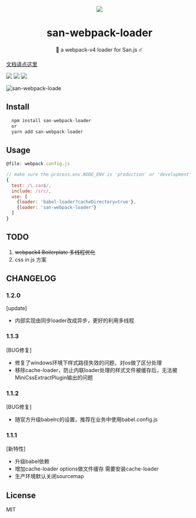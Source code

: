 
<div align="center">
    <img src="https://b.bdstatic.com/searchbox/icms/searchbox/img/san-icon.png"></img>
    <h1> san-webpack-loader</h1>
    <p>🌈 a webpack-v4 loader for San.js ☄️</p>
</div> 


[文档请点这里](https://jiangjiu.github.io/san-webpack-loader/#/README)

![](https://img.shields.io/github/release/jiangjiu/san-webpack-loader.svg)
![](http://progressed.io/bar/80?title=done)
![](https://img.shields.io/npm/dt/san-webpack-loader.svg)

![san-webpack-loade](http://ov35lvdq9.bkt.clouddn.com/san-webpack-hot.gif)

## Install

```js
  npm install san-webpack-loader
  or
  yarn add san-webpack-loader
```
## Usage

```js
@file: webpack.config.js

// make sure the process.env.NODE_ENV is 'production' or 'development'
{
  test: /\.san$/,
  include: /src/,
  use: [
    {loader: 'babel-loader?cacheDirectory=true'},
    {loader: 'san-webpack-loader'}
  ]
}
```


## TODO
1. ~~webpack4 Boilerplate 多线程优化~~
2. css in js 方案

## CHANGELOG


### 1.2.0
[update] 
- 内部实现由同步loader改成异步，更好的利用多线程

### 1.1.3
[BUG修复] 
- 修复了windows环境下样式路径失效的问题，对os做了区分处理
- 移除cache-loader，防止内联loader处理的样式文件被缓存后，无法被MiniCssExtractPlugin输出的问题
    
### 1.1.2
[BUG修复] 
- 随官方升级babelrc的设置，推荐在业务中使用babel.config.js
    
### 1.1.1
[新特性]
- 升级babel依赖
- 增加cache-loader options做文件缓存  需要安装cache-loader
- 生产环境默认关闭sourcemap

## License
  MIT

